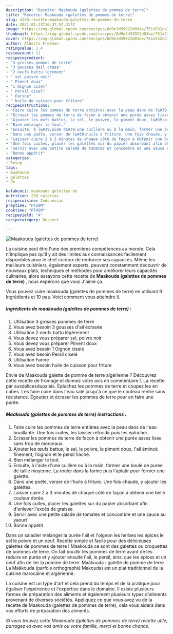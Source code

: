 ```yaml
---
description: "Recette: Maakouda (galettes de pommes de terre)"
title: "Recette: Maakouda (galettes de pommes de terre)"
slug: 4230-recette-maakouda-galettes-de-pommes-de-terre
date: 2021-01-23T16:37:57.317Z
image: https://img-global.cpcdn.com/recipes/8d9e3d39922d03ae/751x532cq70/maakouda-galettes-de-pommes-de-terre-photo-principale-de-la-recette.jpg
thumbnail: https://img-global.cpcdn.com/recipes/8d9e3d39922d03ae/751x532cq70/maakouda-galettes-de-pommes-de-terre-photo-principale-de-la-recette.jpg
cover: https://img-global.cpcdn.com/recipes/8d9e3d39922d03ae/751x532cq70/maakouda-galettes-de-pommes-de-terre-photo-principale-de-la-recette.jpg
author: Alberta Freeman
ratingvalue: 3.4
reviewcount: 11
recipeingredient:
- "3 grosses pommes de terre"
- "3 gousses dail crase"
- "2 oeufs battu lgrement"
- " sel poivre noir"
- " Piment doux"
- "1 Oignon cisel"
- " Persil cisel"
- " Farine"
- " huile de cuisson pour friture"
recipeinstructions:
- "Faire cuire les pommes de terre entières avec la peau dans de l&#39;eau bouillante. Une fois cuites, les laisser refroidir puis les éplucher."
- "Ecraser les pommes de terre de façon à obtenir une purée assez lisse sans trop de morceaux."
- "Ajouter les œufs battus, le sel, le poivre, le piment doux, l&#39;ail émincé finement, l’oignon et le persil haché."
- "Bien mélanger le tout."
- "Ensuite, à l&#39;aide d&#39;une cuillère ou à la main, former une boule de purée de taille moyenne. La rouler dans la farine puis l&#39;aplatir pour former une galette."
- "Dans une poêle, verser de l&#39;huile à friture. Une fois chaude, y ajouter les galettes."
- "Laisser cuire 2 à 3 minutes de chaque côté de façon à obtenir une belle couleur dorée."
- "Une fois cuites, placer les galettes sur du papier absorbant afin d&#39;enlever l&#39;excès de graisse."
- "Servir avec une petite salade de tomates et concombre et une sauce au yaourt"
- "Bonne appétit"
categories:
- Resep
tags:
- maakouda
- galettes
- de

katakunci: maakouda galettes de 
nutrition: 238 calories
recipecuisine: Indonesian
preptime: "PT29M"
cooktime: "PT45M"
recipeyield: "4"
recipecategory: Dessert

---
```



![Maakouda (galettes de pommes de terre)](https://img-global.cpcdn.com/recipes/8d9e3d39922d03ae/751x532cq70/maakouda-galettes-de-pommes-de-terre-photo-principale-de-la-recette.jpg)

La cuisine peut être l'une des premières compétences au monde. Cela n'implique pas qu'il y ait des limites aux connaissances facilement disponibles pour le chef curieux de renforcer ses capacités. Même les meilleurs cuisiniers, également experts, peuvent constamment découvrir de nouveaux plats, techniques et méthodes pour améliorer leurs capacités culinaires, alors essayons cette recette de <strong> Maakouda (galettes de pommes de terre) </strong>, nous espérons que vous J'aime ça.

<!--inarticleads1-->

Vous pouvez cuire maakouda (galettes de pommes de terre) en utilisant 9 Ingrédients et 10 pas. Voici comment vous atteindre il.

##### Ingrédients de maakouda (galettes de pommes de terre) :

1. Utilisation 3 grosses pommes de terre
1. Vous avez besoin 3 gousses d&#39;ail écrasée
1. Utilisation 2 oeufs battu légèrement
1. Vous devez vous préparer  sel, poivre noir
1. Vous devez vous préparer  Piment doux
1. Vous avez besoin 1 Oignon ciselé
1. Vous avez besoin  Persil ciselé
1. Utilisation  Farine
1. Vous avez besoin  huile de cuisson pour friture


Envie de Maakouda galette de pomme de terre algérienne ? Découvrez cette recette de fromage et donnez votre avis en commentaire !. La recette par auxdelicesdupalais. Épluchez les pommes de terre et coupez les en cubes. Les faire cuire dans l&#39;eau salé jusqu&#39;à ce que le couteau rentre sans résistance. Égoutter et écraser les pommes de terre pour en faire une purée. 

<!--inarticleads2-->

##### Maakouda (galettes de pommes de terre) instructions :

1. Faire cuire les pommes de terre entières avec la peau dans de l&#39;eau bouillante. Une fois cuites, les laisser refroidir puis les éplucher.
1. Ecraser les pommes de terre de façon à obtenir une purée assez lisse sans trop de morceaux.
1. Ajouter les œufs battus, le sel, le poivre, le piment doux, l&#39;ail émincé finement, l’oignon et le persil haché.
1. Bien mélanger le tout.
1. Ensuite, à l&#39;aide d&#39;une cuillère ou à la main, former une boule de purée de taille moyenne. La rouler dans la farine puis l&#39;aplatir pour former une galette.
1. Dans une poêle, verser de l&#39;huile à friture. Une fois chaude, y ajouter les galettes.
1. Laisser cuire 2 à 3 minutes de chaque côté de façon à obtenir une belle couleur dorée.
1. Une fois cuites, placer les galettes sur du papier absorbant afin d&#39;enlever l&#39;excès de graisse.
1. Servir avec une petite salade de tomates et concombre et une sauce au yaourt
1. Bonne appétit


Dans un saladier mélanger la purée l&#39;ail et l&#39;oignon les herbes les épices le sel le poivre et un oeuf. Recette simple et facile pour des délicieuses galettes de pommes de terre ! Maakouda ce sont des galettes ou croquettes de pommes de terre. On fait bouillir les pommes de terre avant de les réduire en purée et y ajouter ensuite l&#39;ail, le persil, ainsi que les épices et un oeuf afin de lier la pomme de terre. Maâkouda : galette de pomme de terre La Maâkouda (parfois orthographié Makouda) est un plat traditionnel de la cuisine marocaine et algérienne. 

<!--inarticleads1-->

<p>
La cuisine est un type d'art et cela prend du temps et de la pratique pour égaliser l'expérience et l'expertise dans le domaine. Il existe plusieurs formes de préparation des aliments et également plusieurs types d'aliments provenant de diverses sociétés. Appliquez ce que vous avez vu de la recette de Maakouda (galettes de pommes de terre), cela vous aidera dans vos efforts de préparation des aliments.
</p>

<p>
<i>Si vous trouvez cette Maakouda (galettes de pommes de terre) recette utile, partagez-la avec vos amis ou votre famille, merci et bonne chance.</i>
</p>
